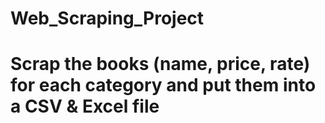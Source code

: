 # Web_Scraping_Project
# Scrap the books (name, price, rate) for each category and put them into a CSV &amp; Excel file
